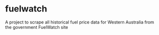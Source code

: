 # fuelwatch
A project to scrape all historical fuel price data for Western Australia from the government FuelWatch site
